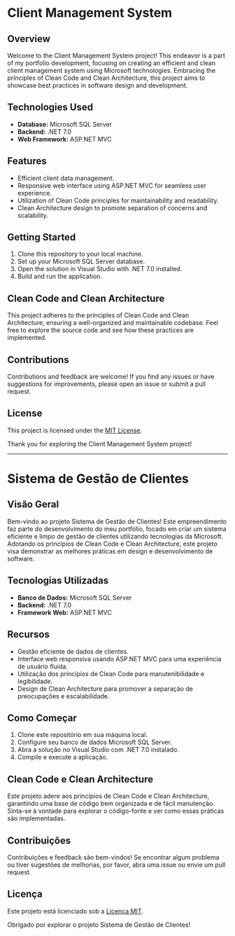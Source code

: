 # Client Management System

## Overview
Welcome to the Client Management System project! This endeavor is a part of my portfolio development, focusing on creating an efficient and clean client management system using Microsoft technologies. Embracing the principles of Clean Code and Clean Architecture, this project aims to showcase best practices in software design and development.

## Technologies Used
- **Database:** Microsoft SQL Server
- **Backend:** .NET 7.0
- **Web Framework:** ASP.NET MVC

## Features
- Efficient client data management.
- Responsive web interface using ASP.NET MVC for seamless user experience.
- Utilization of Clean Code principles for maintainability and readability.
- Clean Architecture design to promote separation of concerns and scalability.

## Getting Started
1. Clone this repository to your local machine.
2. Set up your Microsoft SQL Server database.
3. Open the solution in Visual Studio with .NET 7.0 installed.
4. Build and run the application.

## Clean Code and Clean Architecture
This project adheres to the principles of Clean Code and Clean Architecture, ensuring a well-organized and maintainable codebase. Feel free to explore the source code and see how these practices are implemented.

## Contributions
Contributions and feedback are welcome! If you find any issues or have suggestions for improvements, please open an issue or submit a pull request.

## License
This project is licensed under the [MIT License](LICENSE).

Thank you for exploring the Client Management System project!

----------------------------------------------------------------------------------------------------------------------------------------------------------------------------------------------------------------------------------------------------

# Sistema de Gestão de Clientes

## Visão Geral
Bem-vindo ao projeto Sistema de Gestão de Clientes! Este empreendimento faz parte do desenvolvimento do meu portfólio, focado em criar um sistema eficiente e limpo de gestão de clientes utilizando tecnologias da Microsoft. Adotando os princípios de Clean Code e Clean Architecture, este projeto visa demonstrar as melhores práticas em design e desenvolvimento de software.

## Tecnologias Utilizadas
- **Banco de Dados:** Microsoft SQL Server
- **Backend:** .NET 7.0
- **Framework Web:** ASP.NET MVC

## Recursos
- Gestão eficiente de dados de clientes.
- Interface web responsiva usando ASP.NET MVC para uma experiência de usuário fluida.
- Utilização dos princípios de Clean Code para manutenibilidade e legibilidade.
- Design de Clean Architecture para promover a separação de preocupações e escalabilidade.

## Como Começar
1. Clone este repositório em sua máquina local.
2. Configure seu banco de dados Microsoft SQL Server.
3. Abra a solução no Visual Studio com .NET 7.0 instalado.
4. Compile e execute a aplicação.

## Clean Code e Clean Architecture
Este projeto adere aos princípios de Clean Code e Clean Architecture, garantindo uma base de código bem organizada e de fácil manutenção. Sinta-se à vontade para explorar o código-fonte e ver como essas práticas são implementadas.

## Contribuições
Contribuições e feedback são bem-vindos! Se encontrar algum problema ou tiver sugestões de melhorias, por favor, abra uma issue ou envie um pull request.

## Licença
Este projeto está licenciado sob a [Licença MIT](LICENSE).

Obrigado por explorar o projeto Sistema de Gestão de Clientes!
